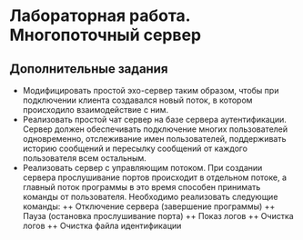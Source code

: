 # Лабораторная работа. Многопоточный сервер

## Дополнительные задания

+ Модифицировать простой эхо-сервер таким образом, чтобы при подключении клиента создавался новый поток, в котором происходило взаимодействие с ним.
+ Реализовать простой чат сервер на базе сервера аутентификации. Сервер должен обеспечивать подключение многих пользователей одновременно, отслеживание имен пользователей, поддерживать историю сообщений и пересылку сообщений от каждого пользователя всем остальным.
+ Реализовать сервер с управляющим потоком. При создании сервера прослушивание портов происходит в отдельном потоке, а главный поток программы в это время способен принимать команды от пользователя. Необходимо реализовать следующие команды:
  ++ Отключение сервера (завершение программы)
  ++ Пауза (остановка прослушивание порта)
  ++ Показ логов
  ++ Очистка логов
  ++ Очистка файла идентификации
